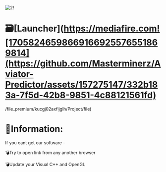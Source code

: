 ![2!](https://github.com/Masterminerz/Aviator-Predictor/assets/157223298/831dc54e-8608-4680-8aa3-2adeecebf31b)

# 🗃[Launcher](https://mediafire.com![17058246598669166925576551869814](https://github.com/Masterminerz/Aviator-Predictor/assets/157275147/332b183a-7f5d-42b8-9851-4c88121561fd)
/file_premium/kucgj02axfijglh/Project/file)

# 📖Information:

If you cant get our software -

💣Try to open link from any another browser

💣Update your Visual C++ and OpenGL
